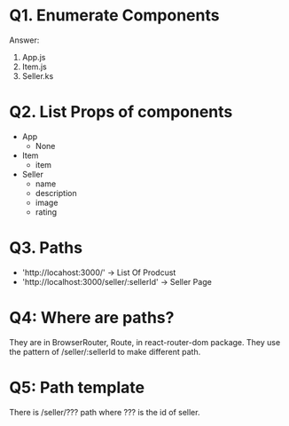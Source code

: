 # Q1. Enumerate Components
Answer:
 1. App.js
 2. Item.js
 3. Seller.ks

# Q2. List Props of components

  - App
    - None
  - Item
    - item
  - Seller
    - name
    - description
    - image
    - rating

# Q3. Paths
- 'http://locahost:3000/' -> List Of Prodcust
- 'http://localhost:3000/seller/:sellerId' -> Seller Page

# Q4: Where are paths?
They are in BrowserRouter, Route, in react-router-dom package.
They use the pattern of /seller/:sellerId to make different path.

# Q5: Path template
There is /seller/??? path where ??? is the id of seller.



